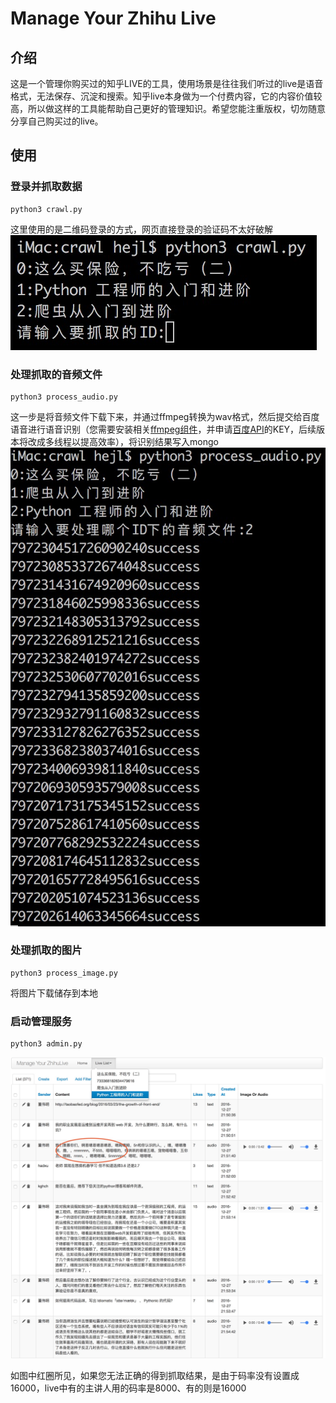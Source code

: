 # Manage Your Zhihu Live


## 介绍
这是一个管理你购买过的知乎LIVE的工具，使用场景是往往我们听过的live是语音格式，无法保存、沉淀和搜索。知乎live本身做为一个付费内容，它的内容价值较高，所以做这样的工具能帮助自己更好的管理知识。希望您能注重版权，切勿随意分享自己购买过的live。


## 使用

### 登录并抓取数据
```
python3 crawl.py
```
这里使用的是二维码登录的方式，网页直接登录的验证码不太好破解
![](ScreenShot/1.jpg)

### 处理抓取的音频文件
```
python3 process_audio.py
```
这一步是将音频文件下载下来，并通过ffmpeg转换为wav格式，然后提交给百度语音进行语音识别（您需要安装相关[ffmpeg组件](https://www.ffmpeg.org/)，并申请[百度API](http://yuyin.baidu.com/)的KEY，后续版本将改成多线程以提高效率），将识别结果写入mongo
![](ScreenShot/2.jpg)

### 处理抓取的图片
```
python3 process_image.py
```
将图片下载储存到本地

### 启动管理服务
```
python3 admin.py
```
![](ScreenShot/3.jpg)

如图中红圈所见，如果您无法正确的得到抓取结果，是由于码率没有设置成16000，live中有的主讲人用的码率是8000、有的则是16000
